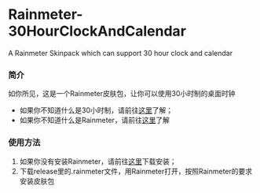 # Rainmeter-30HourClockAndCalendar
A Rainmeter Skinpack which can support 30 hour clock and calendar
### 简介
如你所见，这是一个Rainmeter皮肤包，让你可以使用30小时制的桌面时钟
- 如果你不知道什么是30小时制，请前往[这里](https://zh.moegirl.org.cn/30小时制)了解；
- 如果你不知道什么是Rainmeter，请前往[这里](https://docs.rainmeter.net/manual/getting-started/)了解

### 使用方法
1. 如果你没有安装Rainmeter，请前往[这里](https://www.rainmeter.net/)下载安装；
2. 下载release里的.rainmeter文件，用Rainmeter打开，按照Rainmeter的要求安装皮肤包
